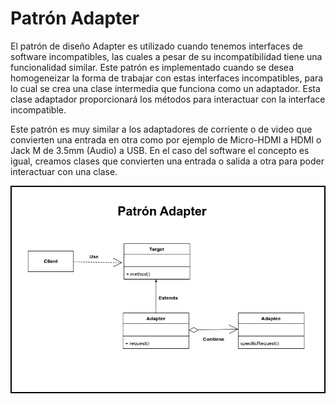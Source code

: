# Patrón Adapter

El patrón de diseño Adapter es utilizado cuando tenemos interfaces de software incompatibles, las cuales a pesar de su incompatibilidad tiene una funcionalidad similar. Este patrón es implementado cuando se desea homogeneizar la forma de trabajar con estas interfaces incompatibles, para lo cual se crea una clase intermedia que funciona como un adaptador. Esta clase adaptador proporcionará los métodos para interactuar con la interface incompatible.

Este patrón es muy similar a los adaptadores de corriente o de video que convierten una entrada en otra como por ejemplo de Micro-HDMI a HDMI o Jack M de 3.5mm (Audio) a USB. En el caso del software el concepto es igual, creamos clases que convierten una entrada o salida a otra para poder interactuar con una clase.

<img src="Adapter.png" alt="Adapter" />
